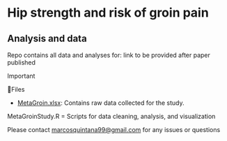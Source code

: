 # Hip strength and risk of groin pain
## Analysis and data
Repo contains all data and analyses for: link to be provided after paper published

> [!IMPORTANT]
> 📂Files
>
> - [MetaGroin.xlsx](https://github.com/MarcosQuintanaPT/hip_srma/blob/main/MetaGroin.xlsx): Contains raw data collected for the study.
> 
> MetaGroinStudy.R = Scripts for data cleaning, analysis, and visualization

Please contact marcosquintana99@gmail.com for any issues or questions
